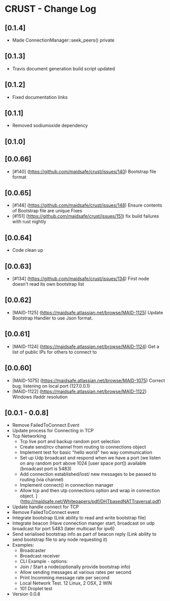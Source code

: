 # CRUST - Change Log

## [0.1.4]
- Made ConnectionManager::seek_peers() private

## [0.1.3]
- Travis document generation build script updated

## [0.1.2]
- Fixed documentation links

## [0.1.1]
- Removed sodiumoxide dependency

## [0.1.0]

## [0.0.66]
- [#140] (https://github.com/maidsafe/crust/issues/140) Bootstrap file format

## [0.0.65]
- [#148] (https://github.com/maidsafe/crust/issues/148) Ensure contents of Bootstrap file are unique Fixes
- [#151] (https://github.com/maidsafe/crust/issues/151) fix build failures with rust nightly

## [0.0.64]
- Code clean up

## [0.0.63]
- [#134] (https://github.com/maidsafe/crust/issues/134) First node doesn't read its own bootstrap list

## [0.0.62]
- [MAID-1125] (https://maidsafe.atlassian.net/browse/MAID-1125) Update Bootstrap Handler to use Json format.

## [0.0.61]
- [MAID-1124] (https://maidsafe.atlassian.net/browse/MAID-1124) Get a list of public IPs for others to connect to

## [0.0.60]
- [MAID-1075] (https://maidsafe.atlassian.net/browse/MAID-1075) Correct bug; listening on local port (127.0.0.1)
- [MAID-1122] (https://maidsafe.atlassian.net/browse/MAID-1122) Windows ifaddr resolution


## [0.0.1 - 0.0.8]
- Remove FailedToConnect Event
- Update process for Connecting in TCP
- Tcp Networking
  -  Tcp live port and backup random port selection
  -  Create send/rcv channel from routing to connections object
  -  Implement test for basic "hello world" two way communication
  -  Set up Udp broadcast and respond when we have a port (we listen on any random port above 1024 [user space port])  available (broadcast port is 5483)
  -  Add connection established/lost/ new messages to be passed to routing (via channel)
  -  Implement connect() in connection manager
  -  Allow tcp and then utp connections option and wrap in connection object.
  ](http://maidsafe.net/Whitepapers/pdf/DHTbasedNATTraversal.pdf)
-  Update handle connect for TCP
-  Remove FailedToConnect event
-  Integrate bootstrap (Link ability to read and write bootstrap file)
-  Integrate beacon (Have connection manger start, broadcast on udp broadcast for port 5483 (later multicast for ipv6)
-  Send serialised bootstrap info as part of beacon reply (Link ability to send bootstrap file to any node requesting it)
- Examples:
  -  Broadcaster
  -  Broadcast receiver
  -  CLI Example - options:
    -  Join / Start a node(optionally provide bootstrap info)
    -  Allow sending messages at various rates per second
    -  Print Incomming message rate per second
  -  Local Network Test. 12 Linux, 2 OSX, 2 WIN
  - 101 Droplet test
- Version 0.0.8
